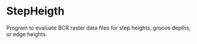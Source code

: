 # StepHeigth
Program to evaluate BCR raster data files for step heights, groove depths, or edge heights.
